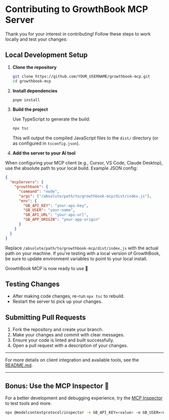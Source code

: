 # Contributing to GrowthBook MCP Server

Thank you for your interest in contributing! Follow these steps to work locally and test your changes:

## Local Development Setup

1. **Clone the repository**

   ```sh
   git clone https://github.com/YOUR_USERNAME/growthbook-mcp.git
   cd growthbook-mcp
   ```

2. **Install dependencies**

   ```sh
   pnpm install
   ```

3. **Build the project**

   Use TypeScript to generate the build:

   ```sh
   npx tsc
   ```

   This will output the compiled JavaScript files to the `dist/` directory (or as configured in `tsconfig.json`).

4. **Add the server to your AI tool**

When configuring your MCP client (e.g., Cursor, VS Code, Claude Desktop), use the absolute path to your local build. Example JSON config:

   ```json
   {
     "mcpServers": {
       "growthbook": {
         "command": "node",
         "args": ["/absolute/path/to/growthbook-mcp/dist/index.js"],
         "env": {
           "GB_API_KEY": "your-api-key",
           "GB_USER": "your-name",
           "GB_API_URL": "your-api-url",
           "GB_APP_ORIGIN": "your-app-origin"
         }
       }
     }
   }
   ```

Replace `/absolute/path/to/growthbook-mcp/dist/index.js` with the actual path on your machine. If you're testing with a local version of GrowthBook, be sure to update environment variables to point to your local install.

GrowthBook MCP is now ready to use 🤖

## Testing Changes

- After making code changes, re-run `npx tsc` to rebuild.
- Restart the server to pick up your changes.

## Submitting Pull Requests

1. Fork the repository and create your branch.
2. Make your changes and commit with clear messages.
3. Ensure your code is linted and built successfully.
4. Open a pull request with a description of your changes.

---

For more details on client integration and available tools, see the [README.md](./README.md).

---

## Bonus: Use the MCP Inspector 🚀

For a better development and debugging experience, try the [MCP Inspector](https://github.com/modelcontextprotocol/inspector) to test tools and more.

```bash
npx @modelcontextprotocol/inspector -e GB_API_KEY=<value> -e GB_USER=<name> -e GB_API_URL=http://localhost:3100 -e GB_APP_ORIGIN=http://localhost:3000 node build/index.js
